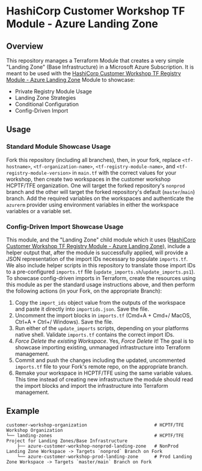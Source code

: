 # HashiCorp Customer Workshop TF Module - Azure Landing Zone

## Overview

This repository manages a Terraform Module that creates a very simple "Landing Zone" (Base Infrastructure) in a Microsoft Azure Subscription. It is meant to be used with the [HashiCorp Customer Workshop TF Registry Module - Azure Landing Zone](https://github.com/leefowlercu/hashicorp-workshop-tf-registry-module-azure-landing-zone) Module to showcase:

- Private Registry Module Usage
- Landing Zone Strategies
- Conditional Configuration
- Config-Driven Import

## Usage

### Standard Module Showcase Usage

Fork this repository (including all branches), then, in your fork, replace `<tf-hostname>`, `<tf-organization-name>`, `<tf-registry-module-name>`, and `<tf-registry-module-version>` in `main.tf` with the correct values for your workshop, then create two workspaces in the customer workshop HCPTF/TFE organization. One will target the forked repository's `nonprod` branch and the other will target the forked repository's default (`master`/`main`) branch. Add the required variables on the workspaces and authenticate the `azurerm` provider using environment variables in either the workspace variables or a variable set.

### Config-Driven Import Showcase Usage

This module, and the "Landing Zone" child module which it uses ([HashiCorp Customer Workshop TF Registry Module - Azure Landing Zone](https://github.com/leefowlercu/hashicorp-workshop-tf-registry-module-azure-landing-zone)), include a helper output that, after the module is successfully applied, will provide a JSON representation of the import IDs necessary to populate `imports.tf`. We also include helper scripts in this repository to translate those import IDs to a pre-configured `imports.tf` file (`update_imports.sh`/`update_imports.ps1`). To showcase config-driven imports in Terraform, create the resources using this module as per the standard usage instructions above, and then perform the following actions (in your Fork, on the appropriate Branch):

1. Copy the `import_ids` object value from the outputs of the workspace and paste it directly into `importids.json`. Save the file.
2. Uncomment the import blocks in `imports.tf` (Cmd+A + Cmd+/ MacOS, Ctrl+A + Ctrl+/ Windows). Save the file.
3. Run either of the `update_imports` scripts, depending on your platforms native shell. Validate `imports.tf` contains the correct import IDs.
4. *Force Delete the existing Workspace*. Yes, *Force Delete* it! The goal is to showcase importing existing, unmanaged infrastructure into Terraform management.
5. Commit and push the changes including the updated, uncommented `imports.tf` file to your Fork's remote repo, on the appropriate branch.
6. Remake your workspace in HCPTF/TFE using the same variable values. This time instead of creating new infrastructure the module should read the import blocks and import the infrastructure into Terraform management.

## Example

```
customer-workshop-organization                         # HCPTF/TFE Workshop Organization 
└── landing-zones                                      # HCPTF/TFE Project for Landing Zones/Base Infrastructure
    ├── azure-customer-workshop-nonprod-landing-zone   # NonProd Landing Zone Workspace -> Targets `nonprod` Branch on Fork
    └── azure-customer-workshop-prod-landing-zone      # Prod Landing Zone Workspace -> Targets `master/main` Branch on Fork
```
